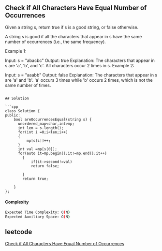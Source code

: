 ## Check if All Characters Have Equal Number of Occurrences
Given a string s, return true if s is a good string, or false otherwise.

A string s is good if all the characters that appear in s have the same number of occurrences (i.e., the same frequency).

 

Example 1:

Input: s = "abacbc"
Output: true
Explanation: The characters that appear in s are 'a', 'b', and 'c'. All characters occur 2 times in s.
Example 2:

Input: s = "aaabb"
Output: false
Explanation: The characters that appear in s are 'a' and 'b'.
'a' occurs 3 times while 'b' occurs 2 times, which is not the same number of times.
```

## Solution 

```cpp
class Solution {
public:
    bool areOccurrencesEqual(string s) {
      unordered_map<char,int>mp;
      int len = s.length();
      for(int i =0;i<len;i++)
      {
          mp[s[i]]++;
      }
      int val =mp[s[0]];
      for(auto it=mp.begin();it!=mp.end();it++)
        {
            if(it->second!=val)
            return false;

        }
        return true;

    }
};
```
#### Complexity
```bash
Expected Time Complexity: O(N)
Expected Auxiliary Space: O(N)
```
## leetcode
[Check if All Characters Have Equal Number of Occurrences](https://leetcode.com/problems/check-if-all-characters-have-equal-number-of-occurrences/description/)
